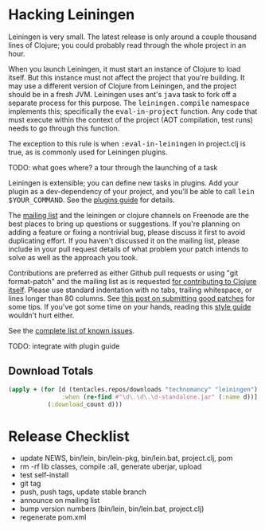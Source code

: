 # Hacking Leiningen

Leiningen is very small. The latest release is only around a couple
thousand lines of Clojure; you could probably read through the whole
project in an hour.

When you launch Leiningen, it must start an instance of Clojure to
load itself. But this instance must not affect the project that you're
building. It may use a different version of Clojure from Leiningen,
and the project should be in a fresh JVM. Leiningen uses ant's
<tt>java</tt> task to fork off a separate process for this
purpose. The <tt>leiningen.compile</tt> namespace implements this;
specifically the <tt>eval-in-project</tt> function. Any code that must
execute within the context of the project (AOT compilation, test runs)
needs to go through this function.

The exception to this rule is when <tt>:eval-in-leiningen</tt> in
project.clj is true, as is commonly used for Leiningen plugins.

TODO: what goes where? a tour through the launching of a task

Leiningen is extensible; you can define new tasks in plugins. Add your
plugin as a dev-dependency of your project, and you'll be able to call
<tt>lein $YOUR_COMMAND</tt>. See the [plugins guide](https://github.com/technomancy/leiningen/blob/stable/doc/PLUGINS.md) for details.

The [mailing list](http://groups.google.com/group/leiningen) and the
leiningen or clojure channels on Freenode are the best places to
bring up questions or suggestions. If you're planning on adding a
feature or fixing a nontrivial bug, please discuss it first to avoid
duplicating effort. If you haven't discussed it on the mailing list,
please include in your pull request details of what problem your patch
intends to solve as well as the approach you took.

Contributions are preferred as either Github pull requests or using
"git format-patch" and the mailing list as is requested [for
contributing to Clojure itself](http://clojure.org/patches). Please
use standard indentation with no tabs, trailing whitespace, or lines
longer than 80 columns. See [this post on submitting good
patches](http://technomancy.us/135) for some tips. If you've got some
time on your hands, reading this [style
guide](http://mumble.net/~campbell/scheme/style.txt) wouldn't hurt
either.

See the [complete list of known issues](https://github.com/technomancy/leiningen/issues).

TODO: integrate with plugin guide

## Download Totals

```clj
(apply + (for [d (tentacles.repos/downloads "technomancy" "leiningen")
               :when (re-find #"\d\.\d\.\d-standalone.jar" (:name d))]
           (:download_count d)))
```

# Release Checklist

* update NEWS, bin/lein, bin/lein-pkg, bin/lein.bat, project.clj, pom
* rm -rf lib classes, compile :all, generate uberjar, upload
* test self-install
* git tag
* push, push tags, update stable branch
* announce on mailing list
* bump version numbers (bin/lein, bin/lein.bat, project.clj)
* regenerate pom.xml
